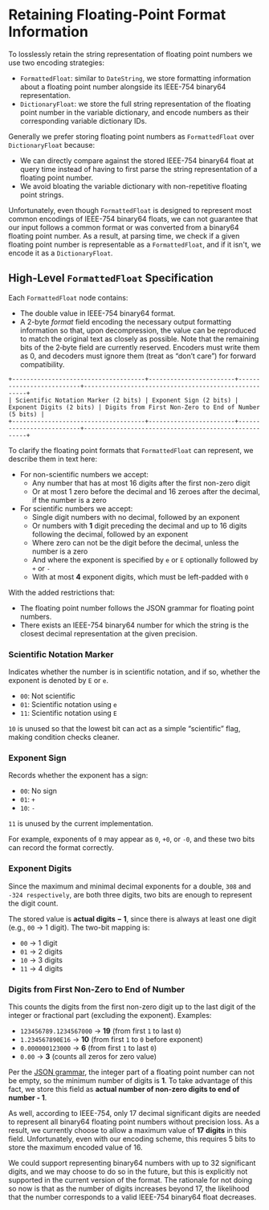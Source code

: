 # Retaining Floating-Point Format Information

To losslessly retain the string representation of floating point numbers we use two encoding
strategies:
* `FormattedFloat`: similar to `DateString`, we store formatting information about a floating point
number alongside its IEEE-754 binary64 representation.
* `DictionaryFloat`: we store the full string representation of the floating point number in the
variable dictionary, and encode numbers as their corresponding variable dictionary IDs.

Generally we prefer storing floating point numbers as `FormattedFloat` over `DictionaryFloat`
because:
* We can directly compare against the stored IEEE-754 binary64 float at query time instead of having
to first parse the string representation of a floating point number.
* We avoid bloating the variable dictionary with non-repetitive floating point strings.

Unfortunately, even though `FormattedFloat` is designed to represent most common encodings of
IEEE-754 binary64 floats, we can not guarantee that our input follows a common format or was
converted from a binary64 floating point number. As a result, at parsing time, we check if a given
floating point number is representable as a `FormattedFloat`, and if it isn't, we encode it as a
`DictionaryFloat`.

## High-Level `FormattedFloat` Specification  

Each `FormattedFloat` node contains:

- The double value in IEEE-754 binary64 format.
- A 2-byte *format* field encoding the necessary output formatting information so that, upon
  decompression, the value can be reproduced to match the original text as closely as possible.
  Note that the remaining bits of the 2‑byte field are currently reserved.
  Encoders must write them as 0, and decoders must ignore them (treat as “don’t care”) for forward
  compatibility.

```text
+-------------------------------------+------------------------+--------------------------+------------------------------------------------------+
| Scientific Notation Marker (2 bits) | Exponent Sign (2 bits) | Exponent Digits (2 bits) | Digits from First Non-Zero to End of Number (5 bits) |
+-------------------------------------+------------------------+--------------------------+------------------------------------------------------+
```

To clarify the floating point formats that `FormattedFloat` can represent, we describe them in text
here:
* For non-scientific numbers we accept:
  * Any number that has at most 16 digits after the first non-zero digit
  * Or at most 1 zero before the decimal and 16 zeroes after the decimal, if the number is a zero
* For scientific numbers we accept:
  * Single digit numbers with no decimal, followed by an exponent
  * Or numbers with **1** digit preceding the decimal and up to 16 digits following the
    decimal, followed by an exponent
  * Where zero can not be the digit before the decimal, unless the number is a zero
  * And where the exponent is specified by `e` or `E` optionally followed by `+` or `-`
  * With at most **4** exponent digits, which must be left-padded with `0`

With the added restrictions that:
* The floating point number follows the JSON grammar for floating point numbers.
* There exists an IEEE-754 binary64 number for which the string is the closest decimal
  representation at the given precision.

### Scientific Notation Marker

Indicates whether the number is in scientific notation, and if so, whether the exponent is denoted
by `E` or `e`.

- `00`: Not scientific
- `01`: Scientific notation using `e`
- `11`: Scientific notation using `E`

`10` is unused so that the lowest bit can act as a simple “scientific” flag, making condition
checks cleaner.

### Exponent Sign

Records whether the exponent has a sign:

- `00`: No sign
- `01`: `+`
- `10`: `-`

`11` is unused by the current implementation.

For example, exponents of `0` may appear as `0`, `+0`, or `-0`, and these two bits can record the
format correctly.

### Exponent Digits

Since the maximum and minimal decimal exponents for a double, `308` and `-324 respectively`, are
both three digits, two bits are enough to represent the digit count.

The stored value is **actual digits − 1**, since there is always at least one digit
(e.g., `00` → 1 digit). The two-bit mapping is:

- `00` → 1 digit
- `01` → 2 digits
- `10` → 3 digits
- `11` → 4 digits

### Digits from First Non-Zero to End of Number

This counts the digits from the first non-zero digit up to the last digit of the integer or
fractional part (excluding the exponent). Examples:

- `123456789.1234567000` → **19** (from first `1` to last `0`)
- `1.234567890E16` → **10** (from first `1` to `0` before exponent)
- `0.000000123000` → **6** (from first `1` to last `0`)
- `0.00` → **3** (counts all zeros for zero value)

Per the [JSON grammar][json_grammar], the integer part of a floating point number can not be empty,
so the minimum number of digits is **1**. To take advantage of this fact, we store this field as
**actual number of non-zero digits to end of number - 1**.

As well, according to IEEE-754, only 17 decimal significant digits are needed to represent all
binary64 floating point numbers without precision loss. As a result, we currently choose to allow
a maximum value of **17 digits** in this field. Unfortunately, even with our encoding scheme, this
requires 5 bits to store the maximum encoded value of 16.

We could support representing binary64 numbers with up to 32 significant digits, and we may choose
to do so in the future, but this is explicitly not supported in the current version of the format.
The rationale for not doing so now is that as the number of digits increases beyond 17, the
likelihood that the number corresponds to a valid IEEE-754 binary64 float decreases.

[json_grammar]: https://www.crockford.com/mckeeman.html
